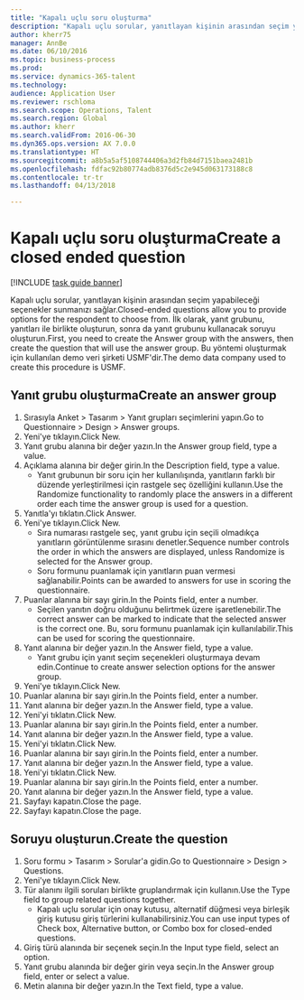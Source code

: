 ```yaml
--- 
title: "Kapalı uçlu soru oluşturma"
description: "Kapalı uçlu sorular, yanıtlayan kişinin arasından seçim yapabileceği seçenekler sunmanızı sağlar."
author: kherr75
manager: AnnBe
ms.date: 06/10/2016
ms.topic: business-process
ms.prod: 
ms.service: dynamics-365-talent
ms.technology: 
audience: Application User
ms.reviewer: rschloma
ms.search.scope: Operations, Talent
ms.search.region: Global
ms.author: kherr
ms.search.validFrom: 2016-06-30
ms.dyn365.ops.version: AX 7.0.0
ms.translationtype: HT
ms.sourcegitcommit: a8b5a5af5108744406a3d2fb84d7151baea2481b
ms.openlocfilehash: fdfac92b80774adb8376d5c2e945d063173188c8
ms.contentlocale: tr-tr
ms.lasthandoff: 04/13/2018

---
```

# <a name="create-a-closed-ended-question"></a><span data-ttu-id="514bf-103">Kapalı uçlu soru oluşturma</span><span class="sxs-lookup"><span data-stu-id="514bf-103">Create a closed ended question</span></span>

[!INCLUDE [task guide banner](../../includes/task-guide-banner.md)]

<span data-ttu-id="514bf-104">Kapalı uçlu sorular, yanıtlayan kişinin arasından seçim yapabileceği seçenekler sunmanızı sağlar.</span><span class="sxs-lookup"><span data-stu-id="514bf-104">Closed-ended questions allow you to provide options for the respondent to choose from.</span></span> <span data-ttu-id="514bf-105">İlk olarak, yanıt grubunu, yanıtları ile birlikte oluşturun, sonra da yanıt grubunu kullanacak soruyu oluşturun.</span><span class="sxs-lookup"><span data-stu-id="514bf-105">First, you need to create the Answer group with the answers, then create the question that will use the answer group.</span></span> <span data-ttu-id="514bf-106">Bu yöntemi oluşturmak için kullanılan demo veri şirketi USMF'dir.</span><span class="sxs-lookup"><span data-stu-id="514bf-106">The demo data company used to create this procedure is USMF.</span></span>


## <a name="create-an-answer-group"></a><span data-ttu-id="514bf-107">Yanıt grubu oluşturma</span><span class="sxs-lookup"><span data-stu-id="514bf-107">Create an answer group</span></span>
1. <span data-ttu-id="514bf-108">Sırasıyla Anket > Tasarım > Yanıt grupları seçimlerini yapın.</span><span class="sxs-lookup"><span data-stu-id="514bf-108">Go to Questionnaire > Design > Answer groups.</span></span>
2. <span data-ttu-id="514bf-109">Yeni'ye tıklayın.</span><span class="sxs-lookup"><span data-stu-id="514bf-109">Click New.</span></span>
3. <span data-ttu-id="514bf-110">Yanıt grubu alanına bir değer yazın.</span><span class="sxs-lookup"><span data-stu-id="514bf-110">In the Answer group field, type a value.</span></span>
4. <span data-ttu-id="514bf-111">Açıklama alanına bir değer girin.</span><span class="sxs-lookup"><span data-stu-id="514bf-111">In the Description field, type a value.</span></span>
    * <span data-ttu-id="514bf-112">Yanıt grubunun bir soru için her kullanılışında, yanıtların farklı bir düzende yerleştirilmesi için rastgele seç özelliğini kullanın.</span><span class="sxs-lookup"><span data-stu-id="514bf-112">Use the Randomize functionality to randomly place the answers in a different order each time the answer group is used for a question.</span></span>  
5. <span data-ttu-id="514bf-113">Yanıtla'yı tıklatın.</span><span class="sxs-lookup"><span data-stu-id="514bf-113">Click Answer.</span></span>
6. <span data-ttu-id="514bf-114">Yeni'ye tıklayın.</span><span class="sxs-lookup"><span data-stu-id="514bf-114">Click New.</span></span>
    * <span data-ttu-id="514bf-115">Sıra numarası rastgele seç, yanıt grubu için seçili olmadıkça yanıtların görüntülenme sırasını denetler.</span><span class="sxs-lookup"><span data-stu-id="514bf-115">Sequence number controls the order in which the answers are displayed, unless Randomize is selected for the Answer group.</span></span>  
    * <span data-ttu-id="514bf-116">Soru formunu puanlamak için yanıtların puan vermesi sağlanabilir.</span><span class="sxs-lookup"><span data-stu-id="514bf-116">Points can be awarded to answers for use in scoring the questionnaire.</span></span>  
7. <span data-ttu-id="514bf-117">Puanlar alanına bir sayı girin.</span><span class="sxs-lookup"><span data-stu-id="514bf-117">In the Points field, enter a number.</span></span>
    * <span data-ttu-id="514bf-118">Seçilen yanıtın doğru olduğunu belirtmek üzere işaretlenebilir.</span><span class="sxs-lookup"><span data-stu-id="514bf-118">The correct answer can be marked to indicate that the selected answer is the correct one.</span></span> <span data-ttu-id="514bf-119">Bu, soru formunu puanlamak için kullanılabilir.</span><span class="sxs-lookup"><span data-stu-id="514bf-119">This can be used for scoring the questionnaire.</span></span>  
8. <span data-ttu-id="514bf-120">Yanıt alanına bir değer yazın.</span><span class="sxs-lookup"><span data-stu-id="514bf-120">In the Answer field, type a value.</span></span>
    * <span data-ttu-id="514bf-121">Yanıt grubu için yanıt seçim seçenekleri oluşturmaya devam edin.</span><span class="sxs-lookup"><span data-stu-id="514bf-121">Continue to create answer selection options for the answer group.</span></span>  
9. <span data-ttu-id="514bf-122">Yeni'ye tıklayın.</span><span class="sxs-lookup"><span data-stu-id="514bf-122">Click New.</span></span>
10. <span data-ttu-id="514bf-123">Puanlar alanına bir sayı girin.</span><span class="sxs-lookup"><span data-stu-id="514bf-123">In the Points field, enter a number.</span></span>
11. <span data-ttu-id="514bf-124">Yanıt alanına bir değer yazın.</span><span class="sxs-lookup"><span data-stu-id="514bf-124">In the Answer field, type a value.</span></span>
12. <span data-ttu-id="514bf-125">Yeni'yi tıklatın.</span><span class="sxs-lookup"><span data-stu-id="514bf-125">Click New.</span></span>
13. <span data-ttu-id="514bf-126">Puanlar alanına bir sayı girin.</span><span class="sxs-lookup"><span data-stu-id="514bf-126">In the Points field, enter a number.</span></span>
14. <span data-ttu-id="514bf-127">Yanıt alanına bir değer yazın.</span><span class="sxs-lookup"><span data-stu-id="514bf-127">In the Answer field, type a value.</span></span>
15. <span data-ttu-id="514bf-128">Yeni'yi tıklatın.</span><span class="sxs-lookup"><span data-stu-id="514bf-128">Click New.</span></span>
16. <span data-ttu-id="514bf-129">Puanlar alanına bir sayı girin.</span><span class="sxs-lookup"><span data-stu-id="514bf-129">In the Points field, enter a number.</span></span>
17. <span data-ttu-id="514bf-130">Yanıt alanına bir değer yazın.</span><span class="sxs-lookup"><span data-stu-id="514bf-130">In the Answer field, type a value.</span></span>
18. <span data-ttu-id="514bf-131">Yeni'yi tıklatın.</span><span class="sxs-lookup"><span data-stu-id="514bf-131">Click New.</span></span>
19. <span data-ttu-id="514bf-132">Puanlar alanına bir sayı girin.</span><span class="sxs-lookup"><span data-stu-id="514bf-132">In the Points field, enter a number.</span></span>
20. <span data-ttu-id="514bf-133">Yanıt alanına bir değer yazın.</span><span class="sxs-lookup"><span data-stu-id="514bf-133">In the Answer field, type a value.</span></span>
21. <span data-ttu-id="514bf-134">Sayfayı kapatın.</span><span class="sxs-lookup"><span data-stu-id="514bf-134">Close the page.</span></span>
22. <span data-ttu-id="514bf-135">Sayfayı kapatın.</span><span class="sxs-lookup"><span data-stu-id="514bf-135">Close the page.</span></span>

## <a name="create-the-question"></a><span data-ttu-id="514bf-136">Soruyu oluşturun.</span><span class="sxs-lookup"><span data-stu-id="514bf-136">Create the question</span></span>
1. <span data-ttu-id="514bf-137">Soru formu > Tasarım > Sorular'a gidin.</span><span class="sxs-lookup"><span data-stu-id="514bf-137">Go to Questionnaire > Design > Questions.</span></span>
2. <span data-ttu-id="514bf-138">Yeni'ye tıklayın.</span><span class="sxs-lookup"><span data-stu-id="514bf-138">Click New.</span></span>
3. <span data-ttu-id="514bf-139">Tür alanını ilgili soruları birlikte gruplandırmak için kullanın.</span><span class="sxs-lookup"><span data-stu-id="514bf-139">Use the Type field to group related questions together.</span></span>
    * <span data-ttu-id="514bf-140">Kapalı uçlu sorular için onay kutusu, alternatif düğmesi veya birleşik giriş kutusu giriş türlerini kullanabilirsiniz.</span><span class="sxs-lookup"><span data-stu-id="514bf-140">You can use input types of Check box, Alternative button, or Combo box for closed-ended questions.</span></span>  
4. <span data-ttu-id="514bf-141">Giriş türü alanında bir seçenek seçin.</span><span class="sxs-lookup"><span data-stu-id="514bf-141">In the Input type field, select an option.</span></span>
5. <span data-ttu-id="514bf-142">Yanıt grubu alanında bir değer girin veya seçin.</span><span class="sxs-lookup"><span data-stu-id="514bf-142">In the Answer group field, enter or select a value.</span></span>
6. <span data-ttu-id="514bf-143">Metin alanına bir değer yazın.</span><span class="sxs-lookup"><span data-stu-id="514bf-143">In the Text field, type a value.</span></span>


